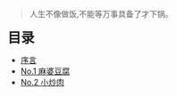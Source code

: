 <!-- _index_kitchen.md -->

>人生不像做饭,不能等万事具备了才下锅。

<strong><font size=5 face="幼圆">目录</font></strong>
 * [序言](_md/_kitchen/20201230_prolog.md)
 * [No.1 麻婆豆腐](_md/_kitchen/20201230_chapter1.md)
 * [No.2 小炒肉](_md/_kitchen/20210101_chapter2.md)